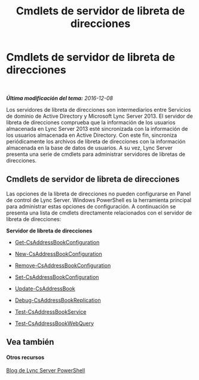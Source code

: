 ﻿---
title: Cmdlets de servidor de libreta de direcciones
TOCTitle: Cmdlets de servidor de libreta de direcciones
ms:assetid: 33da45da-3c57-4d04-9679-f0e5a0cfd37e
ms:mtpsurl: https://technet.microsoft.com/es-es/library/Gg415643(v=OCS.15)
ms:contentKeyID: 48274879
ms.date: 01/07/2017
mtps_version: v=OCS.15
ms.translationtype: HT
---

# Cmdlets de servidor de libreta de direcciones

 

_**Última modificación del tema:** 2016-12-08_

Los servidores de libreta de direcciones son intermediarios entre Servicios de dominio de Active Directory y Microsoft Lync Server 2013. El servidor de libreta de direcciones comprueba que la información de los usuarios almacenada en Lync Server 2013 esté sincronizada con la información de los usuarios almacenada en Active Directory. Con este fin, sincroniza periódicamente los archivos de libreta de direcciones con la información almacenada en la base de datos de usuarios. A su vez, Lync Server presenta una serie de cmdlets para administrar servidores de libretas de direcciones.

## Cmdlets de servidor de libreta de direcciones

Las opciones de la libreta de direcciones no pueden configurarse en Panel de control de Lync Server. Windows PowerShell es la herramienta principal para administrar estas opciones de configuración. A continuación se presenta una lista de cmdlets directamente relacionados con el servidor de libreta de direcciones:

**Servidor de libreta de direcciones**

  -   
    [Get-CsAddressBookConfiguration](get-csaddressbookconfiguration.md)

  -   
    [New-CsAddressBookConfiguration](new-csaddressbookconfiguration.md)

  -   
    [Remove-CsAddressBookConfiguration](remove-csaddressbookconfiguration.md)

  -   
    [Set-CsAddressBookConfiguration](set-csaddressbookconfiguration.md)

<!-- end list -->

  -   
    [Update-CsAddressBook](update-csaddressbook.md)

  -   
    [Debug-CsAddressBookReplication](debug-csaddressbookreplication.md)

<!-- end list -->

  -   
    [Test-CsAddressBookService](test-csaddressbookservice.md)

  -   
    [Test-CsAddressBookWebQuery](test-csaddressbookwebquery.md)

## Vea también

#### Otros recursos

[Blog de Lync Server PowerShell](http://go.microsoft.com/fwlink/?linkid=203150%26clcid=0xc0a)


